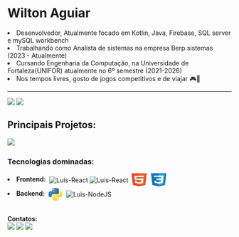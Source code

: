 <h1>Wilton Aguiar</h1>
 
 <li> Desenvolvedor, Atualmente focado em Kotlin, Java, Firebase, SQL server e mySQL workbench
   <li> Trabalhando como Analista de sistemas na empresa Berp sistemas (2023 - Atualmente)
 <li> Cursando Engenharia da Computação, na Universidade de Fortaleza(UNIFOR) atualmente no 6º semestre (2021-2026)
 <li> Nos tempos livres, gosto de jogos competitivos e de viajar 🎮🛫
  
<hr>
<div>
  <img src="https://github-readme-stats.vercel.app/api?username=WiltonAguiar&show_icons=true&theme=radical"/> 
  <img src="https://github-readme-stats.vercel.app/api/top-langs/?username=WiltonAguiar&theme=radical&layout=compact"/>
</div>


<h2><b>Principais Projetos:</b></h2>
<div>
  <div>
     <img src="https://github-readme-stats.vercel.app/api/pin/?username=WiltonAguiar&repo=Geek-Cat&theme=radical"/>
  
          
<br>




</div>

### Tecnologias dominadas:
<div>
  <li> <strong>Frontend:</strong>
  <img >
  <img align="center" alt="Luis-React" height="30" width="40" src="https://github.com/jmnote/z-icons/blob/5dca329190fa53931f4cdab984acc668e149d3e5/svg/java.svg#L1">
  <img align="center" alt="Luis-React" height="30" width="40" src="https://cdn.jsdelivr.net/gh/devicons/devicon@latest/icons/bootstrap/bootstrap-original.svg">
  <img align="center" alt="Luis-HTML" height="30" width="40" src="https://raw.githubusercontent.com/devicons/devicon/master/icons/html5/html5-original.svg">
  <img align="center" alt="Luis-CSS" height="30" width="40" src="https://raw.githubusercontent.com/devicons/devicon/master/icons/css3/css3-original.svg">
  <br>
  <li> <strong>Backend:</strong>
  <img align="center" alt="Luis-Python" height="35" width="40" src="https://raw.githubusercontent.com/devicons/devicon/master/icons/python/python-original.svg"
  <img align="center" alt="Luis-Django" height="35" width="40" src="https://raw.githubusercontent.com/tandpfun/skill-icons/59059d9d1a2c092696dc66e00931cc1181a4ce1f/icons/Django.svg"/>
  <img align="center" alt="Luis-NodeJS" height="55" width="40" src="https://cdn.jsdelivr.net/gh/devicons/devicon@latest/icons/nodejs/nodejs-original-wordmark.svg"/
  <img align="center" alt="Luis-Git" height="30" width="40" src="https://cdn.jsdelivr.net/gh/devicons/devicon/icons/git/git-original.svg"/>
  <br>
</div>

##

<div> 
  <strong>Contatos:</strong>
  <br>
  <a href="https://www.instagram.com/wilton46aguiar/" target="_blank"><img src="https://img.shields.io/badge/Instagram-E4405F?style=for-the-badge&logo=instagram&logoColor=white" target="_blank"></a> 
  <a href = "mailto:wiltinho46@gmail.com"><img src="https://img.shields.io/badge/-Gmail-%23333?style=for-the-badge&logo=gmail&logoColor=white" target="_blank"></a>
  <a href="https://br.linkedin.com/in/wilton-aguiar-2a94641b7?trk=people-guest_people_search-card" target="_blank"><img src="https://img.shields.io/badge/-LinkedIn-%230077B5?style=for-the-badge&logo=linkedin&logoColor=white" target="_blank"></a> 
</div>
